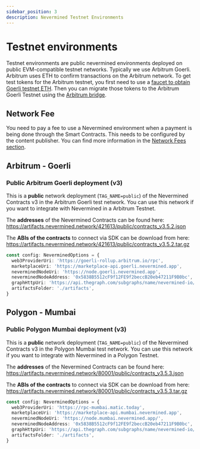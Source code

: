 ```yaml
---
sidebar_position: 3
description: Nevermined Testnet Environments
---
```


# Testnet environments

Testnet environments are public nevermined environments deployed on public EVM-compatible testnet
networks. Typically we use Arbitrum Goerli. Arbitrum uses ETH to confirm transactions on the
Arbitrum network. To get test tokens for the Arbitrum testnet, you first need to use a
[faucet to obtain Goerli testnet ETH](https://goerlifaucet.com/). Then you can migrate those tokens
to the Arbitrum Goerli Testnet using the
[Arbitrum bridge](https://docs.arbitrum.io/getting-started-users).

## Network Fee

You need to pay a fee to use a Nevermined environment when a payment is being done through the Smart
Contracts. This needs to be configured by the content publisher. You can find more information in
the [Network Fees section](network-fees.mdx).

## Arbitrum - Goerli

### Public Arbitrum Goerli deployment (v3)

This is a **public** network deployment (`TAG_NAME=public`) of the Nevermined Contracts v3 in the
Arbitrum Goerli test network. You can use this network if you want to integrate with Nevermined in a
Arbitrum Testnet.

The **addresses** of the Nevermined Contracts can be found here:
https://artifacts.nevermined.network/421613/public/contracts_v3.5.2.json

The **ABIs of the contracts** to connect via SDK can be download from here:
https://artifacts.nevermined.network/421613/public/contracts_v3.5.2.tar.gz

```typescript
const config: NeverminedOptions = {
  web3ProviderUri: 'https://goerli-rollup.arbitrum.io/rpc',
  marketplaceUri: 'https://marketplace-api.goerli.nevermined.app',
  neverminedNodeUri: 'https://node.goerli.nevermined.app',
  neverminedNodeAddress: '0x5838B5512cF9f12FE9f2beccB20eb47211F9B0bc',
  graphHttpUri: 'https://api.thegraph.com/subgraphs/name/nevermined-io/public',
  artifactsFolder: './artifacts',
}
```

## Polygon - Mumbai

### Public Polygon Mumbai deployment (v3)

This is a **public** network deployment (`TAG_NAME=public`) of the Nevermined Contracts v3 in the
Polygon Mumbai test network. You can use this network if you want to integrate with Nevermined in a
Polygon Testnet.

The **addresses** of the Nevermined Contracts can be found here:
https://artifacts.nevermined.network/80001/public/contracts_v3.5.3.json

The **ABIs of the contracts** to connect via SDK can be download from here:
https://artifacts.nevermined.network/80001/public/contracts_v3.5.3.tar.gz

```typescript
const config: NeverminedOptions = {
  web3ProviderUri: 'https://rpc-mumbai.matic.today',
  marketplaceUri: 'https://marketplace-api.mumbai.nevermined.app',
  neverminedNodeUri: 'https://node.mumbai.nevermined.app/',
  neverminedNodeAddress: '0x5838B5512cF9f12FE9f2beccB20eb47211F9B0bc',
  graphHttpUri: 'https://api.thegraph.com/subgraphs/name/nevermined-io/public',
  artifactsFolder: './artifacts',
}
```
